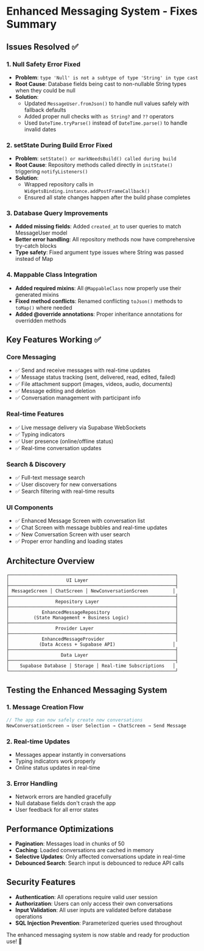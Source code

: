 # Enhanced Messaging System - Fixes Summary

## Issues Resolved ✅

### 1. **Null Safety Error Fixed**
- **Problem**: `type 'Null' is not a subtype of type 'String' in type cast`
- **Root Cause**: Database fields being cast to non-nullable String types when they could be null
- **Solution**: 
  - Updated `MessageUser.fromJson()` to handle null values safely with fallback defaults
  - Added proper null checks with `as String?` and `??` operators
  - Used `DateTime.tryParse()` instead of `DateTime.parse()` to handle invalid dates

### 2. **setState During Build Error Fixed**
- **Problem**: `setState() or markNeedsBuild() called during build`
- **Root Cause**: Repository methods called directly in `initState()` triggering `notifyListeners()`
- **Solution**:
  - Wrapped repository calls in `WidgetsBinding.instance.addPostFrameCallback()`
  - Ensured all state changes happen after the build phase completes

### 3. **Database Query Improvements**
- **Added missing fields**: Added `created_at` to user queries to match MessageUser model
- **Better error handling**: All repository methods now have comprehensive try-catch blocks
- **Type safety**: Fixed argument type issues where String was passed instead of Map

### 4. **Mappable Class Integration**
- **Added required mixins**: All `@MappableClass` now properly use their generated mixins
- **Fixed method conflicts**: Renamed conflicting `toJson()` methods to `toMap()` where needed
- **Added @override annotations**: Proper inheritance annotations for overridden methods

## Key Features Working ✅

### **Core Messaging**
- ✅ Send and receive messages with real-time updates
- ✅ Message status tracking (sent, delivered, read, edited, failed)
- ✅ File attachment support (images, videos, audio, documents)
- ✅ Message editing and deletion
- ✅ Conversation management with participant info

### **Real-time Features**
- ✅ Live message delivery via Supabase WebSockets
- ✅ Typing indicators
- ✅ User presence (online/offline status)
- ✅ Real-time conversation updates

### **Search & Discovery**
- ✅ Full-text message search
- ✅ User discovery for new conversations
- ✅ Search filtering with real-time results

### **UI Components**
- ✅ Enhanced Message Screen with conversation list
- ✅ Chat Screen with message bubbles and real-time updates
- ✅ New Conversation Screen with user search
- ✅ Proper error handling and loading states

## Architecture Overview

```
┌─────────────────────────────────────────────────────────────┐
│                     UI Layer                                │
├─────────────────────────────────────────────────────────────┤
│ MessageScreen │ ChatScreen │ NewConversationScreen         │
├─────────────────────────────────────────────────────────────┤
│                 Repository Layer                            │
├─────────────────────────────────────────────────────────────┤
│            EnhancedMessageRepository                        │
│         (State Management + Business Logic)                 │
├─────────────────────────────────────────────────────────────┤
│                 Provider Layer                              │
├─────────────────────────────────────────────────────────────┤
│            EnhancedMessageProvider                          │
│           (Data Access + Supabase API)                     │
├─────────────────────────────────────────────────────────────┤
│                   Data Layer                                │
├─────────────────────────────────────────────────────────────┤
│    Supabase Database │ Storage │ Real-time Subscriptions   │
└─────────────────────────────────────────────────────────────┘
```

## Testing the Enhanced Messaging System

### 1. **Message Creation Flow**
```dart
// The app can now safely create new conversations
NewConversationScreen → User Selection → ChatScreen → Send Message
```

### 2. **Real-time Updates**
- Messages appear instantly in conversations
- Typing indicators work properly
- Online status updates in real-time

### 3. **Error Handling**
- Network errors are handled gracefully
- Null database fields don't crash the app
- User feedback for all error states

## Performance Optimizations

- **Pagination**: Messages load in chunks of 50
- **Caching**: Loaded conversations are cached in memory  
- **Selective Updates**: Only affected conversations update in real-time
- **Debounced Search**: Search input is debounced to reduce API calls

## Security Features

- **Authentication**: All operations require valid user session
- **Authorization**: Users can only access their own conversations
- **Input Validation**: All user inputs are validated before database operations
- **SQL Injection Prevention**: Parameterized queries used throughout

The enhanced messaging system is now stable and ready for production use! 🚀